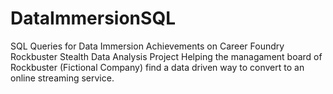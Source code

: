 # DataImmersionSQL
SQL Queries for Data Immersion Achievements on Career Foundry
Rockbuster Stealth Data Analysis Project
Helping the managament board of Rockbuster (Fictional Company) find a data driven way to convert to an online streaming service.
